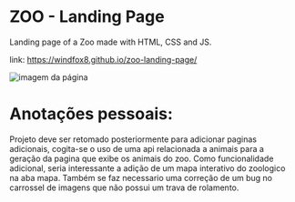 # ZOO - Landing Page

Landing page of a Zoo made with HTML, CSS and JS.

link: https://windfox8.github.io/zoo-landing-page/

![imagem da página](https://github.com/WindFox8/zoo-landing-page/blob/main/example.gif)

# Anotações pessoais:

Projeto deve ser retomado posteriormente para adicionar paginas adicionais, cogita-se o uso de uma api relacionada a animais para a geração da pagina que exibe os animais do zoo.
Como funcionalidade adicional, seria interessante a adição de um mapa interativo do zoologico na aba mapa.
Também se faz necessario uma correção de um bug no carrossel de imagens que não possui um trava de rolamento.
